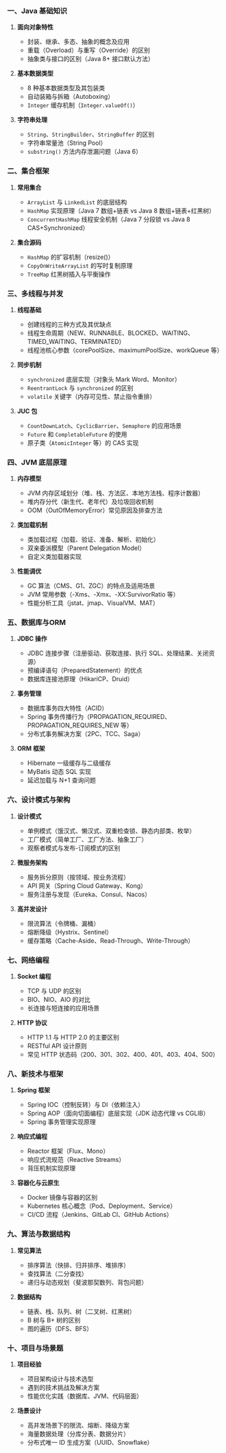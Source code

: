 ### 一、Java 基础知识
1. **面向对象特性**
   - 封装、继承、多态、抽象的概念及应用
   - 重载（Overload）与重写（Override）的区别
   - 抽象类与接口的区别（Java 8+ 接口默认方法）

2. **基本数据类型**
   - 8 种基本数据类型及其包装类
   - 自动装箱与拆箱（Autoboxing）
   - `Integer` 缓存机制（`Integer.valueOf()`）

3. **字符串处理**
   - `String`、`StringBuilder`、`StringBuffer` 的区别
   - 字符串常量池（String Pool）
   - `substring()` 方法内存泄漏问题（Java 6）

### 二、集合框架
1. **常用集合**
   - `ArrayList` 与 `LinkedList` 的底层结构
   - `HashMap` 实现原理（Java 7 数组+链表 vs Java 8 数组+链表+红黑树）
   - `ConcurrentHashMap` 线程安全机制（Java 7 分段锁 vs Java 8 CAS+Synchronized）

2. **集合源码**
   - `HashMap` 的扩容机制（resize()）
   - `CopyOnWriteArrayList` 的写时复制原理
   - `TreeMap` 红黑树插入与平衡操作

### 三、多线程与并发
1. **线程基础**
   - 创建线程的三种方式及其优缺点
   - 线程生命周期（NEW、RUNNABLE、BLOCKED、WAITING、TIMED_WAITING、TERMINATED）
   - 线程池核心参数（corePoolSize、maximumPoolSize、workQueue 等）

2. **同步机制**
   - `synchronized` 底层实现（对象头 Mark Word、Monitor）
   - `ReentrantLock` 与 `synchronized` 的区别
   - `volatile` 关键字（内存可见性、禁止指令重排）

3. **JUC 包**
   - `CountDownLatch`、`CyclicBarrier`、`Semaphore` 的应用场景
   - `Future` 和 `CompletableFuture` 的使用
   - 原子类（`AtomicInteger` 等）的 CAS 实现

### 四、JVM 底层原理
1. **内存模型**
   - JVM 内存区域划分（堆、栈、方法区、本地方法栈、程序计数器）
   - 堆内存分代（新生代、老年代）及垃圾回收机制
   - OOM（OutOfMemoryError）常见原因及排查方法

2. **类加载机制**
   - 类加载过程（加载、验证、准备、解析、初始化）
   - 双亲委派模型（Parent Delegation Model）
   - 自定义类加载器实现

3. **性能调优**
   - GC 算法（CMS、G1、ZGC）的特点及适用场景
   - JVM 常用参数（-Xms、-Xmx、-XX:SurvivorRatio 等）
   - 性能分析工具（jstat、jmap、VisualVM、MAT）

### 五、数据库与ORM
1. **JDBC 操作**
   - JDBC 连接步骤（注册驱动、获取连接、执行 SQL、处理结果、关闭资源）
   - 预编译语句（PreparedStatement）的优点
   - 数据库连接池原理（HikariCP、Druid）

2. **事务管理**
   - 数据库事务四大特性（ACID）
   - Spring 事务传播行为（PROPAGATION_REQUIRED、PROPAGATION_REQUIRES_NEW 等）
   - 分布式事务解决方案（2PC、TCC、Saga）

3. **ORM 框架**
   - Hibernate 一级缓存与二级缓存
   - MyBatis 动态 SQL 实现
   - 延迟加载与 N+1 查询问题

### 六、设计模式与架构
1. **设计模式**
   - 单例模式（饿汉式、懒汉式、双重检查锁、静态内部类、枚举）
   - 工厂模式（简单工厂、工厂方法、抽象工厂）
   - 观察者模式与发布-订阅模式的区别

2. **微服务架构**
   - 服务拆分原则（按领域、按业务流程）
   - API 网关（Spring Cloud Gateway、Kong）
   - 服务注册与发现（Eureka、Consul、Nacos）

3. **高并发设计**
   - 限流算法（令牌桶、漏桶）
   - 熔断降级（Hystrix、Sentinel）
   - 缓存策略（Cache-Aside、Read-Through、Write-Through）

### 七、网络编程
1. **Socket 编程**
   - TCP 与 UDP 的区别
   - BIO、NIO、AIO 的对比
   - 长连接与短连接的应用场景

2. **HTTP 协议**
   - HTTP 1.1 与 HTTP 2.0 的主要区别
   - RESTful API 设计原则
   - 常见 HTTP 状态码（200、301、302、400、401、403、404、500）

### 八、新技术与框架
1. **Spring 框架**
   - Spring IOC（控制反转）与 DI（依赖注入）
   - Spring AOP（面向切面编程）底层实现（JDK 动态代理 vs CGLIB）
   - Spring 事务管理实现原理

2. **响应式编程**
   - Reactor 框架（Flux、Mono）
   - 响应式流规范（Reactive Streams）
   - 背压机制实现原理

3. **容器化与云原生**
   - Docker 镜像与容器的区别
   - Kubernetes 核心概念（Pod、Deployment、Service）
   - CI/CD 流程（Jenkins、GitLab CI、GitHub Actions）

### 九、算法与数据结构
1. **常见算法**
   - 排序算法（快排、归并排序、堆排序）
   - 查找算法（二分查找）
   - 递归与动态规划（斐波那契数列、背包问题）

2. **数据结构**
   - 链表、栈、队列、树（二叉树、红黑树）
   - B 树与 B+ 树的区别
   - 图的遍历（DFS、BFS）

### 十、项目与场景题
1. **项目经验**
   - 项目架构设计与技术选型
   - 遇到的技术挑战及解决方案
   - 性能优化实践（数据库、JVM、代码层面）

2. **场景设计**
   - 高并发场景下的限流、熔断、降级方案
   - 海量数据处理（分库分表、数据分片）
   - 分布式唯一 ID 生成方案（UUID、Snowflake）

